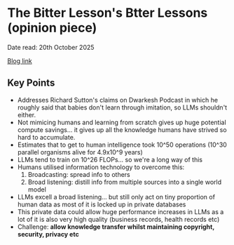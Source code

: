 # The Bitter Lesson's Btter Lessons (opinion piece)

Date read: 20th October 2025

[Blog link]()

## Key Points
* Addresses Richard Sutton's claims on Dwarkesh Podcast in which he roughly said that babies don't learn through imitation, so LLMs shouldn't either.
* Not mimicing humans and learning from scratch gives up huge potential compute savings... it gives up all the knowledge humans have strived so hard to accumulate.
* Estimates that to get to human intelligence took 10^50 operations (10^30 parallel organisms alive for 4.9x10^9 years)
* LLMs tend to train on 10^26 FLOPs... so we're a long way of this
* Humans utilised information technology to overcome this:
	1. Broadcasting: spread info to others
	2. Broad listening: distill info from multiple sources into a single world model
* LLMs excell a broad listening... but still only act on tiny proportion of human data as most of it is locked up in private databases
* This private data could allow huge performance increases in LLMs as a lot of it is also very high quality (business records, health records etc)
* Challenge: **allow knowledge transfer whilst maintaining copyright, security, privacy etc**